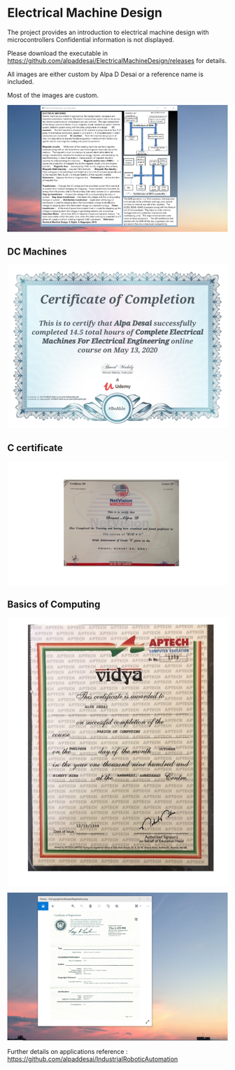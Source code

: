 # Electrical Machine Design

The project provides an introduction to electrical machine design with microcontrollers
Confidential information is not displayed. 

Please download the executable in https://github.com/alpaddesai/ElectricalMachineDesign/releases for details.

All images are either custom by Alpa D Desai or a reference name is included.

Most of the images are custom. 

![image](ElectricalMachineDesign.png)

## DC Machines
![image](DCMachines.jpg)

## C certificate
![image](C_Certificate.jpg)

## Basics of Computing
![image](BasicsOfComputing.jpg)

![image](USCopyrightCertificate.png)

Further details on applications reference : https://github.com/alpaddesai/IndustrialRoboticAutomation
